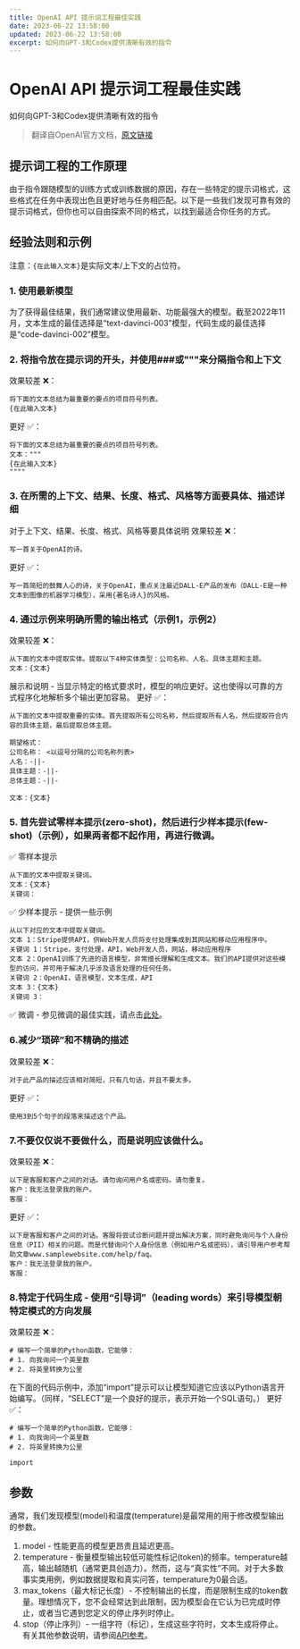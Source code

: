 ```yaml
---
title: OpenAI API 提示词工程最佳实践
date: 2023-06-22 13:58:00
updated: 2023-06-22 13:58:00
excerpt: 如何向GPT-3和Codex提供清晰有效的指令
---
```

# OpenAI API 提示词工程最佳实践
如何向GPT-3和Codex提供清晰有效的指令

> 翻译自OpenAI官方文档，[原文链接](https://help.openai.com/en/articles/6654000-best-practices-for-prompt-engineering-with-openai-apis)

## 提示词工程的工作原理
由于指令跟随模型的训练方式或训练数据的原因，存在一些特定的提示词格式，这些格式在任务中表现出色且更好地与任务相匹配。以下是一些我们发现可靠有效的提示词格式，但你也可以自由探索不同的格式，以找到最适合你任务的方式。

## 经验法则和示例
注意：`{在此输入文本}`是实际文本/上下文的占位符。

### 1. 使用最新模型
为了获得最佳结果，我们通常建议使用最新、功能最强大的模型。截至2022年11月，文本生成的最佳选择是“text-davinci-003”模型，代码生成的最佳选择是“code-davinci-002”模型。

### 2. 将指令放在提示词的开头，并使用###或"""来分隔指令和上下文
效果较差 ❌：
```
将下面的文本总结为最重要的要点的项目符号列表。
{在此输入文本}
```
更好 ✅：
```
将下面的文本总结为最重要的要点的项目符号列表。
文本："""
{在此输入文本}
""""
```

### 3. 在所需的上下文、结果、长度、格式、风格等方面要具体、描述详细
对于上下文、结果、长度、格式、风格等要具体说明
效果较差 ❌：
```
写一首关于OpenAI的诗。
```
更好 ✅：
```
写一首简短的鼓舞人心的诗，关于OpenAI，重点关注最近DALL-E产品的发布（DALL-E是一种文本到图像的机器学习模型），采用{著名诗人}的风格。
```

### 4. 通过示例来明确所需的输出格式（示例1，示例2）
效果较差 ❌：
```
从下面的文本中提取实体。提取以下4种实体类型：公司名称、人名、具体主题和主题。
文本：{文本}
```
展示和说明 - 当显示特定的格式要求时，模型的响应更好。这也使得以可靠的方式程序化地解析多个输出更加容易。
更好 ✅：
```
从下面的文本中提取重要的实体。首先提取所有公司名称，然后提取所有人名，然后提取符合内容的具体主题，最后提取总体主题。

期望格式：
公司名称： <以逗号分隔的公司名称列表>
人名：-||-
具体主题：-||-
总体主题：-||-

文本：{文本}
```

### 5. 首先尝试零样本提示(zero-shot)，然后进行少样本提示(few-shot)（示例），如果两者都不起作用，再进行微调。
✅ 零样本提示
```
从下面的文本中提取关键词。
文本：{文本}
关键词：
```
✅ 少样本提示 - 提供一些示例
```
从以下对应的文本中提取关键词。
文本 1：Stripe提供API，供Web开发人员将支付处理集成到其网站和移动应用程序中。
关键词 1：Stripe，支付处理，API，Web开发人员，网站，移动应用程序
文本 2：OpenAI训练了先进的语言模型，非常擅长理解和生成文本。我们的API提供对这些模型的访问，并可用于解决几乎涉及语言处理的任何任务。
关键词 2：OpenAI，语言模型，文本生成，API
文本 3：{文本}
关键词 3：
```
✅ 微调 - 参见微调的最佳实践，请点击[此处](https://docs.google.com/document/d/1h-GTjNDDKPKU_Rsd0t1lXCAnHltaXTAzQ8K2HRhQf9U/edit#)。

### 6.减少“琐碎”和不精确的描述
效果较差 ❌：
```
对于此产品的描述应该相对简短，只有几句话，并且不要太多。
```
更好 ✅：
```
使用3到5个句子的段落来描述这个产品。
```

### 7.不要仅仅说不要做什么，而是说明应该做什么。
效果较差 ❌：
```
以下是客服和客户之间的对话。请勿询问用户名或密码。请勿重复。
客户：我无法登录我的账户。
客服：
```
更好 ✅：
```
以下是客服和客户之间的对话。客服将尝试诊断问题并提出解决方案，同时避免询问与个人身份信息（PII）相关的问题。而是代替询问个人身份信息（例如用户名或密码），请引导用户参考帮助文章www.samplewebsite.com/help/faq。
客户：我无法登录我的账户。
客服：
```

### 8.特定于代码生成 - 使用“引导词”（leading words）来引导模型朝特定模式的方向发展
效果较差 ❌：
```
# 编写一个简单的Python函数，它能够：
# 1. 向我询问一个英里数
# 2. 将英里转换为公里
```
在下面的代码示例中，添加“import”提示可以让模型知道它应该以Python语言开始编写。（同样，“SELECT”是一个良好的提示，表示开始一个SQL语句。）
更好 ✅：
```
# 编写一个简单的Python函数，它能够：
# 1. 向我询问一个英里数
# 2. 将英里转换为公里

import
```

## 参数
通常，我们发现模型(model)和温度(temperature)是最常用的用于修改模型输出的参数。
1. model - 性能更高的模型更昂贵且延迟更高。
2. temperature - 衡量模型输出较低可能性标记(token)的频率。temperature越高，输出越随机（通常更具创造力）。然而，这与“真实性”不同。对于大多数事实类用例，例如数据提取和真实问答，temperature为0最合适。
3. max_tokens（最大标记长度）- 不控制输出的长度，而是限制生成的token数量。理想情况下，您不会经常达到此限制，因为模型会在它认为已完成时停止，或者当它遇到您定义的停止序列时停止。
4. stop（停止序列）- 一组字符（标记），生成这些字符时，文本生成将停止。
有关其他参数说明，请参阅[API参考](https://platform.openai.com/docs/api-reference/completions/create)。